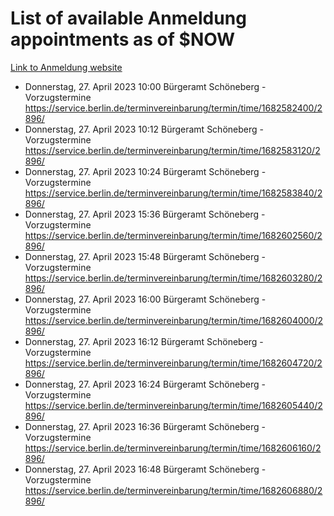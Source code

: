 # List of available Anmeldung appointments as of $NOW
[Link to Anmeldung website](https://service.berlin.de/terminvereinbarung/termin/tag.php?termin=1&anliegen[]=120686&dienstleisterlist=122210,122217,327316,122219,327312,122227,327314,122231,327346,122243,327348,122254,122252,329742,122260,329745,122262,329748,122271,327278,122273,327274,122277,327276,330436,122280,327294,122282,327290,122284,327292,122291,327270,122285,327266,122286,327264,122296,327268,150230,329760,122297,327286,122294,327284,122312,329763,122314,329775,122304,327330,122311,327334,122309,327332,317869,122281,327352,122279,329772,122283,122276,327324,122274,327326,122267,329766,122246,327318,122251,327320,122257,327322,122208,327298,122226,327300&herkunft=http%3A%2F%2Fservice.berlin.de%2Fdienstleistung%2F120686%2F)
- Donnerstag, 27. April 2023 10:00 Bürgeramt Schöneberg - Vorzugstermine https://service.berlin.de/terminvereinbarung/termin/time/1682582400/2896/
- Donnerstag, 27. April 2023 10:12 Bürgeramt Schöneberg - Vorzugstermine https://service.berlin.de/terminvereinbarung/termin/time/1682583120/2896/
- Donnerstag, 27. April 2023 10:24 Bürgeramt Schöneberg - Vorzugstermine https://service.berlin.de/terminvereinbarung/termin/time/1682583840/2896/
- Donnerstag, 27. April 2023 15:36 Bürgeramt Schöneberg - Vorzugstermine https://service.berlin.de/terminvereinbarung/termin/time/1682602560/2896/
- Donnerstag, 27. April 2023 15:48 Bürgeramt Schöneberg - Vorzugstermine https://service.berlin.de/terminvereinbarung/termin/time/1682603280/2896/
- Donnerstag, 27. April 2023 16:00 Bürgeramt Schöneberg - Vorzugstermine https://service.berlin.de/terminvereinbarung/termin/time/1682604000/2896/
- Donnerstag, 27. April 2023 16:12 Bürgeramt Schöneberg - Vorzugstermine https://service.berlin.de/terminvereinbarung/termin/time/1682604720/2896/
- Donnerstag, 27. April 2023 16:24 Bürgeramt Schöneberg - Vorzugstermine https://service.berlin.de/terminvereinbarung/termin/time/1682605440/2896/
- Donnerstag, 27. April 2023 16:36 Bürgeramt Schöneberg - Vorzugstermine https://service.berlin.de/terminvereinbarung/termin/time/1682606160/2896/
- Donnerstag, 27. April 2023 16:48 Bürgeramt Schöneberg - Vorzugstermine https://service.berlin.de/terminvereinbarung/termin/time/1682606880/2896/
